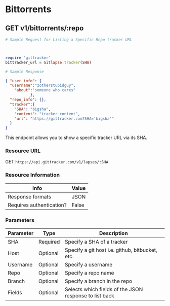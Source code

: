 # Bittorrents
## GET v1/bittorrents/:repo

```perl
# Sample Request for Listing a Specific Repo tracker URL 
```
```c
```
```shell
```
```ruby
require 'gittracker'
bittracker_url = Gitlapse.tracker(SHA)
```
```perl
# Sample Response
```
```json
{ "user_info": {
  "username":"zotherstupidguy",
    "about":"someone who cares"
	       },
  "repo_info": {},
  "tracker":{
    "SHA": "bigsha",
    "content": "tracker_content",
    "url": "https://gittracker.com?SHA='bigsha'"
  }
}
```

This endpoint allows you to show a specific tracker URL via its SHA. 
### Resource URL 
GET `https://api.gittracker.com/v1/lapses/:SHA`

### Resource Information 
Info				| Value           	 
--------- 			| ------- 
Response formats		| JSON 
Requires authentication?    	| False 

### Parameters 
Parameter |     Type	| Description
--------- | ------- 	| -----------
SHA 	  | Required    | Specify a SHA of a tracker 
Host      | Optional    | Specify a git host i.e. github, bitbucket, etc.
Username  | Optional    | Specify a username 
Repo 	  | Optional    | Specify a repo name 
Branch 	  | Optional    | Specify a branch in the repo 
Fields	  | Optional    | Selects which fields of the JSON response to list back


